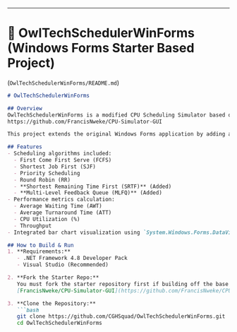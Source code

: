
---

# 📘 OwlTechSchedulerWinForms (Windows Forms Starter Based Project)
(`OwlTechSchedulerWinForms/README.md`)

```markdown
# OwlTechSchedulerWinForms

## Overview
OwlTechSchedulerWinForms is a modified CPU Scheduling Simulator based on the official starter repository:  
https://github.com/FrancisNweke/CPU-Simulator-GUI

This project extends the original Windows Forms application by adding advanced scheduling algorithms and improving UI responsiveness.

## Features
- Scheduling algorithms included:
  - First Come First Serve (FCFS)
  - Shortest Job First (SJF)
  - Priority Scheduling
  - Round Robin (RR)
  - **Shortest Remaining Time First (SRTF)** (Added)
  - **Multi-Level Feedback Queue (MLFQ)** (Added)
- Performance metrics calculation:
  - Average Waiting Time (AWT)
  - Average Turnaround Time (ATT)
  - CPU Utilization (%)
  - Throughput
- Integrated bar chart visualization using `System.Windows.Forms.DataVisualization.Charting`.

## How to Build & Run
1. **Requirements:**
   - .NET Framework 4.8 Developer Pack
   - Visual Studio (Recommended)

2. **Fork the Starter Repo:**
   You must fork the starter repository first if building off the base starter:  
   [FrancisNweke/CPU-Simulator-GUI](https://github.com/FrancisNweke/CPU-Simulator-GUI)

3. **Clone the Repository:**
   ```bash
   git clone https://github.com/CGHSquad/OwlTechSchedulerWinForms.git
   cd OwlTechSchedulerWinForms
